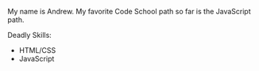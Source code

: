 My name is Andrew. My favorite Code School path so far is the JavaScript path.

Deadly Skills:
* HTML/CSS
* JavaScript